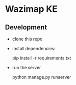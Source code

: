Wazimap KE
==========


Development
-----------

* clone this repo
* install dependencies:

    pip install -r requirements.txt

* run the server

    python manage.py runserver
